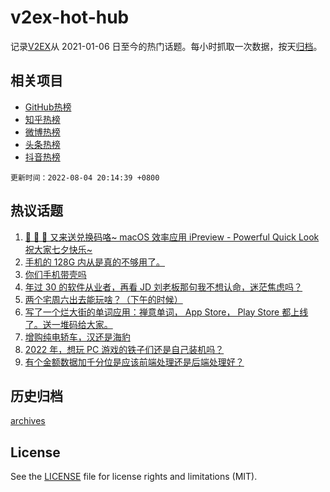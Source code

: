 # v2ex-hot-hub

 记录[V2EX](https://www.v2ex.com/)从 2021-01-06 日至今的热门话题。每小时抓取一次数据，按天[归档](archives)。
 
 ## 相关项目

- [GitHub热榜](https://github.com/lonnyzhang423/github-hot-hub)
- [知乎热榜](https://github.com/lonnyzhang423/zhihu-hot-hub)
- [微博热榜](https://github.com/lonnyzhang423/weibo-hot-hub)
- [头条热榜](https://github.com/lonnyzhang423/toutiao-hot-hub)
- [抖音热榜](https://github.com/lonnyzhang423/douyin-hot-hub)


 `更新时间：2022-08-04 20:14:39 +0800`

## 热议话题

1. [🎉 🎉 🎉 又来送兑换码咯~ macOS 效率应用 iPreview - Powerful Quick Look 祝大家七夕快乐~](https://www.v2ex.com/t/870662)
1. [手机的 128G 内从是真的不够用了。](https://www.v2ex.com/t/870607)
1. [你们手机带壳吗](https://www.v2ex.com/t/870547)
1. [年过 30 的软件从业者，再看 JD 刘老板那句我不想认命，迷茫焦虑吗？](https://www.v2ex.com/t/870639)
1. [两个宅周六出去能玩啥？（下午的时候）](https://www.v2ex.com/t/870516)
1. [写了一个烂大街的单词应用：禅意单词， App Store， Play Store 都上线了。送一堆码给大家。](https://www.v2ex.com/t/870540)
1. [增购纯电轿车，汉还是海豹](https://www.v2ex.com/t/870542)
1. [2022 年，想玩 PC 游戏的铁子们还是自己装机吗？](https://www.v2ex.com/t/870575)
1. [有个金额数据加千分位是应该前端处理还是后端处理好？](https://www.v2ex.com/t/870578)

## 历史归档

[archives](archives)

## License

See the [LICENSE](LICENSE) file for license rights and limitations (MIT).
